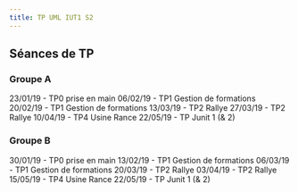 ```yaml
---
title: TP UML IUT1 S2
---
```


## Séances de TP

### Groupe A
23/01/19 - TP0 prise en main
06/02/19 - TP1 Gestion de formations
20/02/19 - TP1 Gestion de formations
13/03/19 - TP2 Rallye
27/03/19 - TP2 Rallye
10/04/19 - TP4 Usine Rance
22/05/19 - TP Junit 1 (& 2)

### Groupe B
30/01/19 - TP0 prise en main
13/02/19 - TP1 Gestion de formations
06/03/19 - TP1 Gestion de formations
20/03/19 - TP2 Rallye
03/04/19 - TP2 Rallye
15/05/19 - TP4 Usine Rance
22/05/19 - TP Junit 1 (& 2)